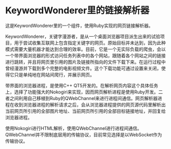 KeywordWonderer里的链接解析器
===

这是KeywordWonderer里的一个组件，使用Ruby实现的网页链接解析器。

KeywordWonderer，关键字漫游者，是从一个桌面浏览器项目派生出来的试验项目，用于尝试收集互联网上包含指定关键字的网页。原始目标并未达到，因为此种模式需要大量机器才能达到合理的效率。目前，它是一个无实际负载的爬虫，会以一个带界面浏览器的形式访问任务列表中的各个网站，跟随着各个网站之间的链接进行跳转，并且将网页里引用的图片及链接所指向的文件下载下来。在运行过程中曾经漫游并下载到多个完整的电影视频文件。这个下载功能可通过设置来关闭，使得它只是单纯地在网站间爬行，并展示网页。

带界面的浏览器进程，是使用C++ QT5开发的。在解析网页内容这个具体任务上，选择了功能强大的Nokogiri来实现，因而网页解析进程是使用Ruby开发。二者之间利用自己移植到Ruby的QWebChannel来进行进程间通信。网页解析器进程在收到浏览器进程的解析请求之后，会从浏览器进程提供的网页源代码里解析出当前网页所引用的全部图片地址、当前网页所引用的全部目标链接地址，并回复给浏览器进程。

使用Nokogiri进行HTML解析，使用QWebChannel进行进程间通信。QWebChannel并不限制底层用的传输协议，目前常见选择是以WebSocket作为传输协议。
